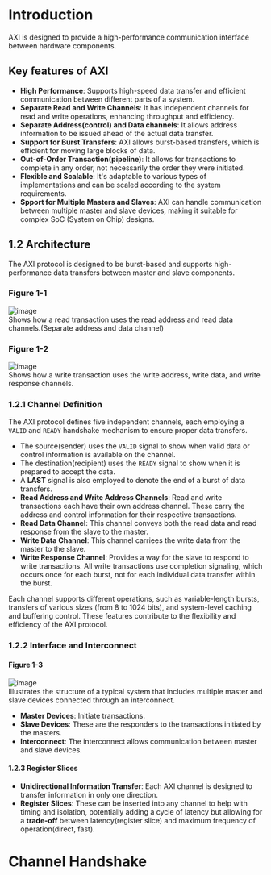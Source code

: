 # Introduction
AXI is designed to provide a high-performance communication interface between hardware components.

## Key features of AXI
- **High Performance**: Supports high-speed data transfer and efficient communication between different parts of a system.
- **Separate Read and Write Channels**: It has independent channels for read and write operations, enhancing throughput and efficiency.
- **Separate Address(control) and Data channels**: It allows address information to be issued ahead of the actual data transfer.
- **Support for Burst Transfers**: AXI allows burst-based transfers, which is efficient for moving large blocks of data.
- **Out-of-Order Transaction(pipeline)**: It allows for transactions to complete in any order, not necessarily the order they were initiated.
- **Flexible and Scalable**: It's adaptable to various types of implementations and can be scaled according to the system requirements.
- **Spport for Multiple Masters and Slaves**: AXI can handle communication between multiple master and slave devices, making it suitable for complex SoC (System on Chip) designs.

## 1.2 Architecture
The AXI protocol is designed to be burst-based and supports high-performance data transfers between master and slave components.
### Figure 1-1
![image](https://github.com/vacu9708/Embedded-system/assets/67142421/d47218eb-c2ed-4b16-b2e9-fa1e2e70d9bc)<br>
Shows how a read transaction uses the read address and read data channels.(Separate address and data channel)
### Figure 1-2
![image](https://github.com/vacu9708/Embedded-system/assets/67142421/26f148a9-74b1-4c45-b35f-d19f806510dd)<br>
Shows how a write transaction uses the write address, write data, and write response channels.
### 1.2.1 Channel Definition
The AXI protocol defines five independent channels, each employing a `VALID` and `READY` handshake mechanism to ensure proper data transfers.<br>
- The source(sender) uses the `VALID` signal to show when valid data or control information is available on the channel.
- The destination(recipient) uses the `READY` signal to show when it is prepared to accept the data.
- A **LAST** signal is also employed to denote the end of a burst of data transfers.
- **Read Address and Write Address Channels**: Read and write transactions each have their own address channel. These carry the address and control information for their respective transactions.
- **Read Data Channel**: This channel conveys both the read data and read response from the slave to the master.
- **Write Data Channel**: This channel carriees the write data from the master to the slave. 
- **Write Response Channel**: Provides a way for the slave to respond to write transactions. All write transactions use completion signaling, which occurs once for each burst, not for each individual data transfer within the burst.

Each channel supports different operations, such as variable-length bursts, transfers of various sizes (from 8 to 1024 bits), and system-level caching and buffering control. These features contribute to the flexibility and efficiency of the AXI protocol.

### 1.2.2 Interface and Interconnect
#### Figure 1-3
![image](https://github.com/vacu9708/Embedded-system/assets/67142421/c12520db-4dac-42b2-931e-764af058d693)<br>
Illustrates the structure of a typical system that includes multiple master and slave devices connected through an interconnect.
- **Master Devices**: Initiate transactions.
- **Slave Devices**: These are the responders to the transactions initiated by the masters.
- **Interconnect**: The interconnect allows communication between master and slave devices.
#### 1.2.3 Register Slices
- **Unidirectional Information Transfer**: Each AXI channel is designed to transfer information in only one direction.
- **Register Slices**: These can be inserted into any channel to help with timing and isolation, potentially adding a cycle of latency but allowing for a **trade-off** between latency(register slice) and maximum frequency of operation(direct, fast).

# Channel Handshake
